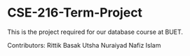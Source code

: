 # CSE-216-Term-Project

This is the project required for our database course at BUET.

Contributors:
Rittik Basak Utsha
Nuraiyad Nafiz Islam
